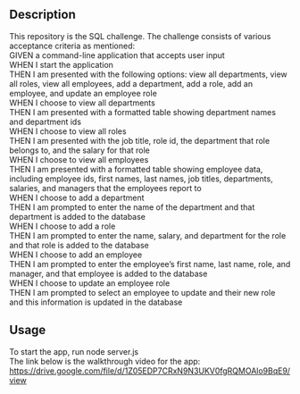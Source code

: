 ## Description

This repository is the SQL challenge. The challenge consists of various acceptance criteria as mentioned:<br/>
GIVEN a command-line application that accepts user input<br/>
WHEN I start the application<br/>
THEN I am presented with the following options: view all departments, view all roles, view all employees, add a department, add a role, add an employee, and update an employee role<br/>
WHEN I choose to view all departments<br/>
THEN I am presented with a formatted table showing department names and department ids<br/>
WHEN I choose to view all roles<br/>
THEN I am presented with the job title, role id, the department that role belongs to, and the salary for that role<br/>
WHEN I choose to view all employees<br/>
THEN I am presented with a formatted table showing employee data, including employee ids, first names, last names, job titles, departments, salaries, and managers that the employees report to<br/>
WHEN I choose to add a department<br/>
THEN I am prompted to enter the name of the department and that department is added to the database<br/>
WHEN I choose to add a role<br/>
THEN I am prompted to enter the name, salary, and department for the role and that role is added to the database<br/>
WHEN I choose to add an employee<br/>
THEN I am prompted to enter the employee’s first name, last name, role, and manager, and that employee is added to the database<br/>
WHEN I choose to update an employee role<br/>
THEN I am prompted to select an employee to update and their new role and this information is updated in the database<br/>

## Usage

To start the app, run node server.js<br/>
The link below is the walkthrough video for the app:<br/>
https://drive.google.com/file/d/1Z05EDP7CRxN9N3UKV0fgRQMOAlo9BqE9/view